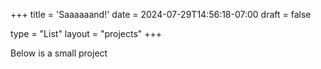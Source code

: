 +++
title = 'Saaaaaand!'
date = 2024-07-29T14:56:18-07:00
draft = false

type = "List"
layout = "projects"
+++

Below is a small project 